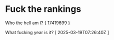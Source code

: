 # Fuck the rankings

Who the hell am I?
{ 17419699 }

What fucking year is it?
[ 2025-03-19T07:26:40Z ]
